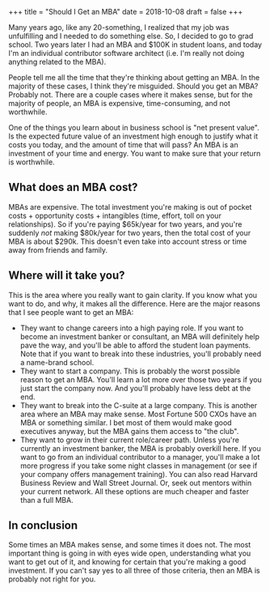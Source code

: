 +++
title = "Should I Get an MBA"
date = 2018-10-08
draft = false
+++

Many years ago, like any 20-something, I realized that my job was unfulfilling and I needed to do something else.  So, I decided to go to grad school.  Two years later I had an MBA and $100K in student loans, and today I'm an individual contributor software architect (i.e. I'm really not doing anything related to the MBA).

People tell me all the time that they're thinking about getting an MBA.  In the majority of these cases, I think they're misguided.  Should you get an MBA?  Probably not.  There are a couple cases where it makes sense, but for the majority of people, an MBA is expensive, time-consuming, and not worthwhile.

One of the things you learn about in business school is "net present value".  Is the expected future value of an investment high enough to justify what it costs you today, and the amount of time that will pass?  An MBA is an investment of your time and energy.  You want to make sure that your return is worthwhile.

## What does an MBA cost?
MBAs are expensive.  The total investment you're making is out of pocket costs + opportunity costs + intangibles (time, effort, toll on your relationships). So if you're paying $65k/year for two years, and you're suddenly _not_ making $80k/year for two years, then the total cost of your MBA is about $290k.  This doesn't even take into account stress or time away from friends and family.

## Where will it take you?
This is the area where you really want to gain clarity.  If you know what you want to do, and why, it makes all the difference.  Here are the major reasons that I see people want to get an MBA:

- They want to change careers into a high paying role.  If you want to become an investment banker or consultant, an MBA will definitely help pave the way, and you'll be able to afford the student loan payments.  Note that if you want to break into these industries, you'll probably need a name-brand school.
- They want to start a company.  This is probably the worst possible reason to get an MBA.  You'll learn a lot more over those two years if you just start the company now.  And you'll probably have less debt at the end.
- They want to break into the C-suite at a large company.  This is another area where an MBA may make sense.  Most Fortune 500 CXOs have an MBA or something similar.  I bet most of them would make good executives anyway, but the MBA gains them access to "the club".
- They want to grow in their current role/career path.  Unless you're currently an investment banker, the MBA is probably overkill here.  If you want to go from an individual contributor to a manager, you'll make a lot more progress if you take some night classes in management (or see if your company offers management training).  You can also read Harvard Business Review and Wall Street Journal.  Or, seek out mentors within your current network.  All these options are much cheaper and faster than a full MBA.

## In conclusion
Some times an MBA makes sense, and some times it does not.  The most important thing is going in with eyes wide open, understanding what you want to get out of it, and knowing for certain that you're making a good investment.  If you can't say yes to all three of those criteria, then an MBA is probably not right for you.